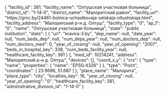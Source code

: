 {
    "facility_id": 381,
    "facility_name": "Олтушская участковая больница",
    "district_id": "1-14-0",
    "district_name": "Малоритский район",
    "facility_url": "https:\/\/gmc.by\/24461-bolnica-uchastkovaja-selskaja-oltushskaja.html",
    "facility_address": "Малоритский р-н д. Олтуш",
    "facility_type": "0",
    "ap_1": "0",
    "name": "Олтушская участковая больница",
    "state": "public institution",
    "stats": [
        {
            "url": "kravira-3.by",
            "dep_name": null,
            "date_year": null,
            "num_beds_dep": null,
            "num_deps_year": null,
            "num_doctors_dep": null,
            "num_doctors_med": 0,
            "year_of_closing": null,
            "year_of_opening": "2007",
            "beds_in_hospital_key": 338,
            "num_beds_facility_year": null,
            "healthcare_facility_key": 381
        }
    ],
    "med_id": 10214241,
    "address": "Малоритский р-н д. Олтуш",
    "devices": [],
    "coord_x_y": {
        "crs": {
            "type": "name",
            "properties": {
                "name": "EPSG:4326"
            }
        },
        "type": "Point",
        "coordinates": [
            23.9686,
            51.687
        ]
    },
    "place_name": "Малорита",
    "place_type": "city",
    "localties_key": 16,
    "year_of_closing": null,
    "year_of_opening": "0",
    "healthcare_facility_key": 381,
    "administrative_division_id": "1-14-0"
}